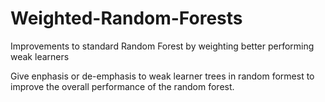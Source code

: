 # Weighted-Random-Forests
Improvements to standard Random Forest by weighting better performing weak learners

Give enphasis or de-emphasis to weak learner trees in random formest to improve the overall performance of the random forest.
